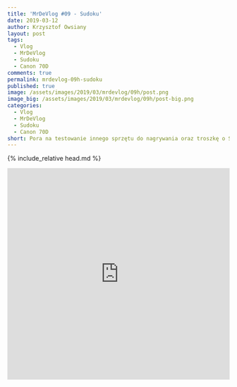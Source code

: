 ```yaml
---
title: 'MrDeVlog #09 - Sudoku'
date: 2019-03-12
author: Krzysztof Owsiany
layout: post
tags:
  - Vlog
  - MrDeVlog
  - Sudoku
  - Canon 70D
comments: true
permalink: mrdevlog-09h-sudoku
published: true
image: /assets/images/2019/03/mrdevlog/09h/post.png
image_big: /assets/images/2019/03/mrdevlog/09h/post-big.png
categories:
  - Vlog
  - MrDeVlog
  - Sudoku
  - Canon 70D
short: Pora na testowanie innego sprzętu do nagrywania oraz troszkę o Sudoku. Co to takiego i jak rozwiązywać sudoku. Zapraszam do wideło. Pokazuję też rękopisy wierszy. 
---
```

{% include_relative head.md %}

<div width="640" height="480" style="margin-left:auto; margin-right:auto;">
<embed width="100%" height="480" src="https://www.youtube.com/embed/kYFD9z6q1W0"/>
</div >
